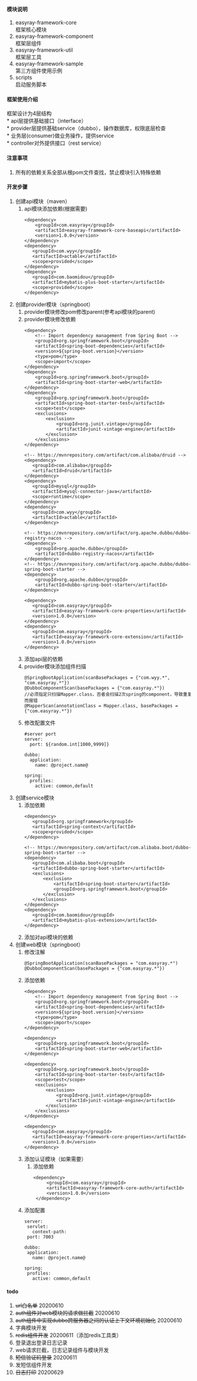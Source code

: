#### 模块说明
1. easyray-framework-core  
    框架核心模块
1. easyray-framework-component  
    框架层组件
1. easyray-framework-util   
    框架层工具
1. easyray-framework-sample  
    第三方组件使用示例        
1. scripts  
    启动服务脚本
#### 框架使用介绍
框架设计为4层结构  
    * api层提供基础接口（interface）  
    * provider层提供基础service（dubbo），操作数据库，权限底层检查  
    * 业务层(consumer)做业务操作，提供service  
    * controller对外提供接口（rest service）  
#### 注意事项
1. 所有的依赖关系全部从根pom文件查找，禁止模块引入特殊依赖
#### 开发步骤
1. 创建api模块（maven）
    1. api模块添加依赖(根据需要)
        ```
        <dependency>
            <groupId>com.easyray</groupId>
            <artifactId>easyray-framework-core-baseapi</artifactId>
            <version>1.0.0</version>
        </dependency>
       <dependency>
           <groupId>com.wyy</groupId>
           <artifactId>actable</artifactId>
           <scope>provided</scope>
       </dependency>
       <dependency>
           <groupId>com.baomidou</groupId>
           <artifactId>mybatis-plus-boot-starter</artifactId>
           <scope>provided</scope>
       </dependency>
        ```
1. 创建provider模块（springboot）
    1. provider模块修改pom修改parent(参考api模块的parent)
    1. provider模块修改依赖
        ```
        <dependency>
            <!-- Import dependency management from Spring Boot -->
            <groupId>org.springframework.boot</groupId>
            <artifactId>spring-boot-dependencies</artifactId>
            <version>${spring-boot.version}</version>
            <type>pom</type>
            <scope>import</scope>
        </dependency>
        <dependency>
            <groupId>org.springframework.boot</groupId>
            <artifactId>spring-boot-starter-web</artifactId>
        </dependency>
        <dependency>
            <groupId>org.springframework.boot</groupId>
            <artifactId>spring-boot-starter-test</artifactId>
            <scope>test</scope>
            <exclusions>
                <exclusion>
                    <groupId>org.junit.vintage</groupId>
                    <artifactId>junit-vintage-engine</artifactId>
                </exclusion>
            </exclusions>
        </dependency>
    
       <!-- https://mvnrepository.com/artifact/com.alibaba/druid -->
       <dependency>
           <groupId>com.alibaba</groupId>
           <artifactId>druid</artifactId>
       </dependency>
       <dependency>
           <groupId>mysql</groupId>
           <artifactId>mysql-connector-java</artifactId>
           <scope>runtime</scope>
       </dependency>
       <dependency>
           <groupId>com.wyy</groupId>
           <artifactId>actable</artifactId>
       </dependency>
       
        <!-- https://mvnrepository.com/artifact/org.apache.dubbo/dubbo-registry-nacos -->
        <dependency>
            <groupId>org.apache.dubbo</groupId>
            <artifactId>dubbo-registry-nacos</artifactId>
        </dependency>
        <!-- https://mvnrepository.com/artifact/org.apache.dubbo/dubbo-spring-boot-starter -->
        <dependency>
            <groupId>org.apache.dubbo</groupId>
            <artifactId>dubbo-spring-boot-starter</artifactId>
        </dependency>
    
       <dependency>
           <groupId>com.easyray</groupId>
           <artifactId>easyray-framework-core-properties</artifactId>
           <version>1.0.0</version>
       </dependency>
       <dependency>
           <groupId>com.easyray</groupId>
           <artifactId>easyray-framework-core-extension</artifactId>
           <version>1.0.0</version>
       </dependency>
        ```   
    1. 添加api层的依赖
    1. provider模块添加组件扫描
        ```
        @SpringBootApplication(scanBasePackages = {"com.wyy.*", "com.easyray.*"})
        @DubboComponentScan(basePackages = {"com.easyray.*"})
        //必须指定只扫描Mapper.class，否者会扫描2次spring的component，导致重复而报错
        @MapperScan(annotationClass = Mapper.class, basePackages = {"com.easyray.*"})
        ```    
    1. 修改配置文件
       ```
       #server port
       server:
         port: ${random.int[1000,9999]}
       
       dubbo:
         application:
           name: @project.name@
       
       spring:
         profiles:
           active: common,default
       ```
1. 创建service模块
    1. 添加依赖
        ```
       <dependency>
           <groupId>org.springframework</groupId>
           <artifactId>spring-context</artifactId>
           <scope>provided</scope>
       </dependency>

       <!-- https://mvnrepository.com/artifact/com.alibaba.boot/dubbo-spring-boot-starter -->
       <dependency>
           <groupId>com.alibaba.boot</groupId>
           <artifactId>dubbo-spring-boot-starter</artifactId>
           <exclusions>
               <exclusion>
                   <artifactId>spring-boot-starter</artifactId>
                   <groupId>org.springframework.boot</groupId>
               </exclusion>
           </exclusions>
       </dependency>
       <dependency>
           <groupId>com.baomidou</groupId>
           <artifactId>mybatis-plus-extension</artifactId>
       </dependency>
       ```  
    1. 添加对api模块的依赖
1. 创建web模块（springboot）
    1. 修改注解
        ```
       @SpringBootApplication(scanBasePackages = "com.easyray.*")
       @DubboComponentScan(basePackages = {"com.easyray.*"})
       ```
    1. 添加依赖
        ```
       <dependency>
            <!-- Import dependency management from Spring Boot -->
            <groupId>org.springframework.boot</groupId>
            <artifactId>spring-boot-dependencies</artifactId>
            <version>${spring-boot.version}</version>
            <type>pom</type>
            <scope>import</scope>
        </dependency>
   
        <dependency>
            <groupId>org.springframework.boot</groupId>
            <artifactId>spring-boot-starter-web</artifactId>
        </dependency>
   
        <dependency>
            <groupId>org.springframework.boot</groupId>
            <artifactId>spring-boot-starter-test</artifactId>
            <scope>test</scope>
            <exclusions>
                <exclusion>
                    <groupId>org.junit.vintage</groupId>
                    <artifactId>junit-vintage-engine</artifactId>
                </exclusion>
            </exclusions>
        </dependency>
       
       <dependency>
           <groupId>com.easyray</groupId>
           <artifactId>easyray-framework-core-properties</artifactId>
           <version>1.0.0</version>
       </dependency>
       ```    
    1. 添加认证模块（如果需要）
        1. 添加依赖
           ```
           <dependency>
                <groupId>com.easyray</groupId>
                <artifactId>easyray-framework-core-auth</artifactId>
                <version>1.0.0</version>
            </dependency>
           ```  
    1. 添加配置
        ```
       server:
         servlet:
           context-path: 
         port: 7003
       
       dubbo:
         application:
           name: @project.name@
       
       spring:
         profiles:
           active: common,default
       ```  
#### todo
1. ~~url白名单~~ 20200610       
1. ~~auth组件对web模块的请求做拦截~~ 20200610  
1. ~~auth组件中实现dubbo跨服务器之间的认证上下文环境初始化~~ 20200610
1. 字典模块开发
1. ~~redis组件开发~~ 20200611（添加redis工具类）
1. 登录退出登录日志记录
1. web请求拦截，日志记录组件与模块开发   
1. ~~短信验证码登录~~ 20200611
1. 发短信组件开发     
1. ~~日志打印~~ 20200629        

